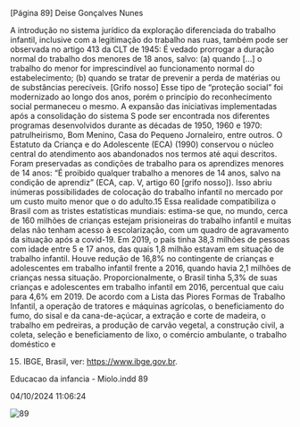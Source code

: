 [Página 89]
Deise Gonçalves Nunes

A introdução no sistema jurídico da exploração diferenciada do
trabalho infantil, inclusive com a legitimação do trabalho nas ruas,
também pode ser observada no artigo 413 da CLT de 1945:
É vedado prorrogar a duração normal do trabalho dos
menores de 18 anos, salvo:
(a) quando […] o trabalho do menor for imprescindível ao
funcionamento normal do estabelecimento;
(b) quando se tratar de prevenir a perda de matérias ou de
substâncias perecíveis.
[Grifo nosso]
Esse tipo de “proteção social” foi modernizado ao longo dos anos,
porém o princípio do reconhecimento social permaneceu o mesmo. A
expansão das iniciativas implementadas após a consolidação do sistema S pode ser encontrada nos diferentes programas desenvolvidos
durante as décadas de 1950, 1960 e 1970: patrulheirismo, Bom Menino,
Casa do Pequeno Jornaleiro, entre outros.
O Estatuto da Criança e do Adolescente (ECA) (1990) conservou o
núcleo central do atendimento aos abandonados nos termos até aqui
descritos. Foram preservadas as condições de trabalho para os aprendizes menores de 14 anos: “É proibido qualquer trabalho a menores de
14 anos, salvo na condição de aprendiz” (ECA, cap. V, artigo 60 [grifo
nosso]).
Isso abriu inúmeras possibilidades de colocação do trabalho infantil no mercado por um custo muito menor que o do adulto.15 Essa
realidade compatibiliza o Brasil com as tristes estatísticas mundiais:
estima-se que, no mundo, cerca de 160 milhões de crianças estejam
prisioneiras do trabalho infantil e muitas delas não tenham acesso
à escolarização, com um quadro de agravamento da situação após a
covid-19.
Em 2019, o país tinha 38,3 milhões de pessoas com idade
entre 5 e 17 anos, das quais 1,8 milhão estavam em situação
de trabalho infantil. Houve redução de 16,8% no contingente
de crianças e adolescentes em trabalho infantil frente a
2016, quando havia 2,1 milhões de crianças nessa situação.
Proporcionalmente, o Brasil tinha 5,3% de suas crianças e
adolescentes em trabalho infantil em 2016, percentual que
caiu para 4,6% em 2019.
De acordo com a Lista das Piores Formas de Trabalho
Infantil, a operação de tratores e máquinas agrícolas, o beneficiamento do fumo, do sisal e da cana-de-açúcar, a extração
e corte de madeira, o trabalho em pedreiras, a produção de
carvão vegetal, a construção civil, a coleta, seleção e beneficiamento de lixo, o comércio ambulante, o trabalho doméstico e

15. IBGE, Brasil, ver:
<https://www.ibge.gov.br>.


Educacao da infancia - Miolo.indd 89

04/10/2024 11:06:24

![89](./img/page_89-01.jpg)
